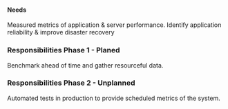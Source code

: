 #### Needs
Measured metrics of  application & server performance.
Identify application reliability & improve disaster recovery
### Responsibilities  Phase 1 - Planed
Benchmark ahead of time and gather resourceful data.

### Responsibilities  Phase 2 - Unplanned
Automated tests in production to provide scheduled metrics of the system. 